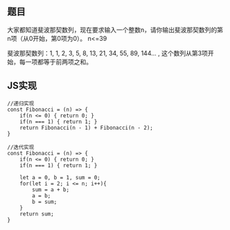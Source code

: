 ## 题目

大家都知道斐波那契数列，现在要求输入一个整数n，请你输出斐波那契数列的第n项（从0开始，第0项为0）。
n<=39

斐波那契数列：1, 1, 2, 3, 5, 8, 13, 21, 34, 55, 89, 144... , 这个数列从第3项开始，每一项都等于前两项之和。

## JS实现

```
//递归实现
const Fibonacci = (n) => {
    if(n <= 0) { return 0; }
    if(n === 1) { return 1; }
    return Fibonacci(n - 1) + Fibonacci(n - 2);
}

//迭代实现
const Fibonacci = (n) => {
    if(n <= 0) { return 0; }
    if(n === 1) { return 1; }

    let a = 0, b = 1, sum = 0;
    for(let i = 2; i <= n; i++){
        sum = a + b;
        a = b;
        b = sum;
    }
    return sum;
}
```



